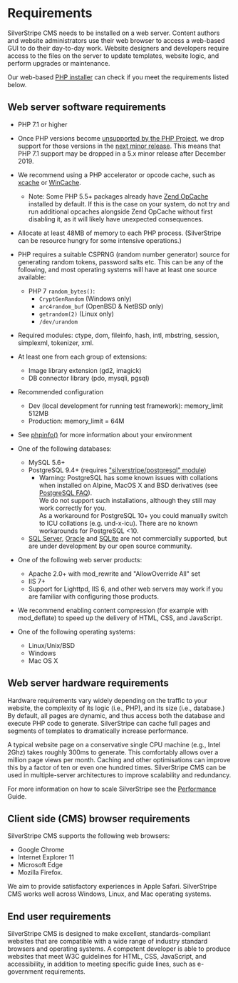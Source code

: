 # Requirements

SilverStripe CMS needs to be installed on a web server. Content authors and website administrators use their web browser
to access a web-based GUI to do their day-to-day work. Website designers and developers require access to the files on
the server to update templates, website logic, and perform upgrades or maintenance.

Our web-based [PHP installer](installation/) can check if you meet the requirements listed below.

## Web server software requirements

 * PHP 7.1 or higher
 * Once PHP versions become [unsupported by the PHP Project](http://php.net/supported-versions.php),
   we drop support for those versions in the [next minor release](/contributing/release-process). This means that PHP 7.1 support may be dropped in a 5.x minor release after December 2019.
 * We recommend using a PHP accelerator or opcode cache, such as [xcache](http://xcache.lighttpd.net/) or [WinCache](http://www.iis.net/download/wincacheforphp).
     * Note: Some PHP 5.5+ packages already have [Zend OpCache](http://php.net/manual/en/book.opcache.php) installed by default. If this is the case on your system, do not try and run additional opcaches alongside Zend OpCache without first disabling it, as it will likely have unexpected consequences.
 * Allocate at least 48MB of memory to each PHP process. (SilverStripe can be resource hungry for some intensive operations.)
 * PHP requires a suitable CSPRNG (random number generator) source for generating random tokens, password salts etc. This can be any of the following, and most operating systems will have at least one source available:
   * PHP 7 `random_bytes()`:
     * `CryptGenRandom` (Windows only)
     * `arc4random_buf` (OpenBSD & NetBSD only)
     * `getrandom(2)` (Linux only)
     * `/dev/urandom`
 * Required modules: ctype, dom, fileinfo, hash, intl, mbstring, session, simplexml, tokenizer, xml.
 * At least one from each group of extensions:
     * Image library extension (gd2, imagick)
     * DB connector library (pdo, mysqli, pgsql)
 * Recommended configuration
     * Dev (local development for running test framework): memory_limit 512MB
     * Production: memory_limit = 64M

 * See [phpinfo()](http://php.net/manual/en/function.phpinfo.php) for more information about your environment
 * One of the following databases: 
   * MySQL 5.6+
   * PostgreSQL 9.4+ (requires ["silverstripe/postgresql" module](http://silverstripe.org/postgresql-module))
     * Warning: PostgreSQL has some known issues with collations when installed on Alpine, MacOS X and BSD derivatives
     (see [PostgreSQL FAQ](https://wiki.postgresql.org/wiki/FAQ#Why_do_my_strings_sort_incorrectly.3F)).  
     We do not support such installations, although they still may work correctly for you.  
     As a workaround for PostgreSQL 10+ you could manually switch to ICU collations (e.g. und-x-icu).
     There are no known workarounds for PostgreSQL <10.
   * [SQL Server](http://silverstripe.org/microsoft-sql-server-database/),
     [Oracle](https://github.com/smindel/silverstripe-oracle) and
     [SQLite](http://silverstripe.org/sqlite-database/) are not commercially supported, but are under development by our open source community.
 * One of the following web server products: 
   * Apache 2.0+ with mod_rewrite and "AllowOverride All" set
   * IIS 7+
   * Support for Lighttpd, IIS 6, and other web servers may work if you are familiar with configuring those products.
 * We recommend enabling content compression (for example with mod_deflate) to speed up the delivery of HTML, CSS, and JavaScript.
 * One of the following operating systems:
   * Linux/Unix/BSD
   * Windows
   * Mac OS X

## Web server hardware requirements

Hardware requirements vary widely depending on the traffic to your website, the complexity of its logic (i.e., PHP), and
its size (i.e., database.) By default, all pages are dynamic, and thus access both the database and execute PHP code to
generate. SilverStripe can cache full pages and segments of templates to dramatically increase performance.

A typical website page on a conservative single CPU machine (e.g., Intel 2Ghz) takes roughly 300ms to generate. This
comfortably allows over a million page views per month. Caching and other optimisations can improve this by a factor of
ten or even one hundred times. SilverStripe CMS can be used in multiple-server architectures to improve scalability and
redundancy.

For more information on how to scale SilverStripe see the [Performance](/developer_guides/performance/) Guide.

## Client side (CMS) browser requirements

SilverStripe CMS supports the following web browsers:
* Google Chrome
* Internet Explorer 11
* Microsoft Edge 
* Mozilla Firefox.
 
We aim to provide satisfactory experiences in Apple Safari. SilverStripe CMS works well across Windows, Linux, and Mac operating systems.

## End user requirements

SilverStripe CMS is designed to make excellent, standards-compliant websites that are compatible with a wide range of
industry standard browsers and operating systems. A competent developer is able to produce websites that meet W3C
guidelines for HTML, CSS, JavaScript, and accessibility, in addition to meeting specific guide lines, such as
e-government requirements.
